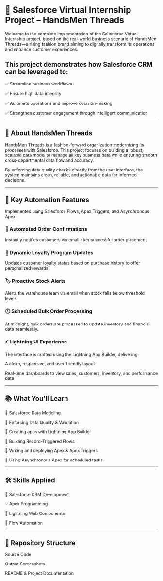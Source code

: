 # 🚀 Salesforce Virtual Internship Project – HandsMen Threads
Welcome to the complete implementation of the Salesforce Virtual Internship project, based on the real-world business scenario of HandsMen Threads—a rising fashion brand aiming to digitally transform its operations and enhance customer experiences.

## This project demonstrates how Salesforce CRM can be leveraged to:

✅ Streamline business workflows

✅ Ensure high data integrity

✅ Automate operations and improve decision-making

✅ Strengthen customer engagement through intelligent communication

-----------------------------------------------------------------------------------------------------------------------------------------------------------------------------

## 🧵 About HandsMen Threads
HandsMen Threads is a fashion-forward organization modernizing its processes with Salesforce. This project focuses on building a robust, scalable data model to manage all key business data while ensuring smooth cross-departmental data flow and accuracy.

By enforcing data quality checks directly from the user interface, the system maintains clean, reliable, and actionable data for informed decisions.

-----------------------------------------------------------------------------------------------------------------------------------------------------------------------------

## 🔁 Key Automation Features
Implemented using Salesforce Flows, Apex Triggers, and Asynchronous Apex:

### 📧 Automated Order Confirmations
Instantly notifies customers via email after successful order placement.

### 🎁 Dynamic Loyalty Program Updates
Updates customer loyalty status based on purchase history to offer personalized rewards.

### 🏷️ Proactive Stock Alerts
Alerts the warehouse team via email when stock falls below threshold levels.

### 🕛 Scheduled Bulk Order Processing
At midnight, bulk orders are processed to update inventory and financial data seamlessly.

### ⚡ Lightning UI Experience
The interface is crafted using the Lightning App Builder, delivering:

A clean, responsive, and user-friendly layout

Real-time dashboards to view sales, customers, inventory, and performance data

-----------------------------------------------------------------------------------------------------------------------------------------------------------------------------

## 📚 What You'll Learn
📌 Salesforce Data Modeling

📌 Enforcing Data Quality & Validation

📌 Creating apps with Lightning App Builder

📌 Building Record-Triggered Flows

📌 Writing and deploying Apex & Apex Triggers

📌 Using Asynchronous Apex for scheduled tasks

-----------------------------------------------------------------------------------------------------------------------------------------------------------------------------

## 🛠️ Skills Applied
💼 Salesforce CRM Development

💡 Apex Programming

🎨 Lightning Web Components

🔄 Flow Automation

-----------------------------------------------------------------------------------------------------------------------------------------------------------------------------

## 📂 Repository Structure
Source Code

Output Screenshots

README & Project Documentation
